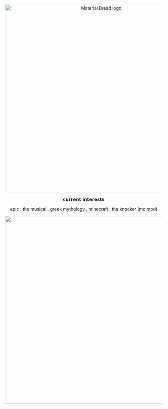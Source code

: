 <p align="center">
    <img width="600" src="https://github.com/user-attachments/assets/fde94527-7828-482e-b994-ce7658b3c2f7" alt="Material Bread logo">
</p>

<p align="center">
𝗰𝘂𝗿𝗿𝗲𝗻𝘁 𝗶𝗻𝘁𝗲𝗿𝗲𝘀𝘁𝘀

<p align="center">
epic : the musical , greek mythology , minecraft , the knocker (mc mod)
</p>

<p align="center">
    <img width="600" src="https://github.com/user-attachments/assets/0b57afbc-d8af-4af2-b221-dda73847a64e"
</p>



